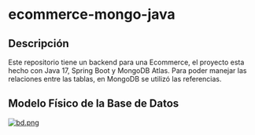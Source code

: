 # ecommerce-mongo-java

## Descripción
Este repositorio tiene un backend para una Ecommerce, el proyecto esta hecho con Java 17, Spring Boot y MongoDB Atlas.
Para poder manejar las relaciones entre las tablas, en MongoDB se utilizó las referencias.

## Modelo Físico de la Base de Datos
[![bd.png](https://i.postimg.cc/sD9nwKsD/bd.png)](https://postimg.cc/crCMJRvV)
